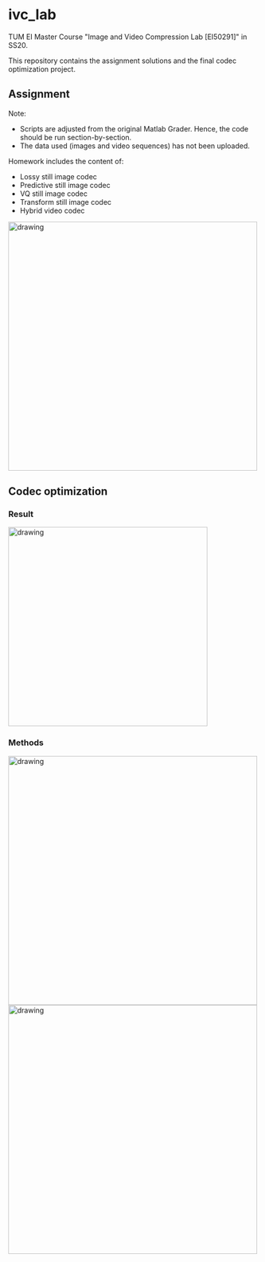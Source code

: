 # ivc_lab
TUM EI Master Course "Image and Video Compression Lab [EI50291]" in SS20.

This repository contains the assignment solutions and the final codec optimization project.

## Assignment

Note: 

* Scripts are adjusted from the original Matlab Grader. Hence, the code should be run section-by-section. 
* The data used (images and video sequences) has not been uploaded. 

Homework includes the content of:

* Lossy still image codec
* Predictive still image codec
* VQ still image codec
* Transform still image codec
* Hybrid video codec

<img src="https://github.com/murong-xu/ivc_lab/blob/main/figure/lecture_content.png" alt="drawing" width="500"/>

## Codec optimization
### Result
<img src="https://github.com/murong-xu/ivc_lab/blob/main/figure/codec_opt_result.png" alt="drawing" width="400"/>

### Methods
<img src="https://github.com/murong-xu/ivc_lab/blob/main/figure/codec_opt_method_0.png" alt="drawing" width="500"/>
<img src="https://github.com/murong-xu/ivc_lab/blob/main/figure/codec_opt_method_1.png" alt="drawing" width="500"/>

